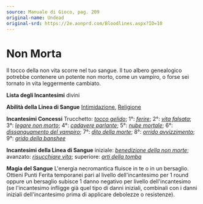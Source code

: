 ```yaml
---
source: Manuale di Gioco, pag. 209
original-name: Undead
original-srd: https://2e.aonprd.com/Bloodlines.aspx?ID=10
---
```


# Non Morta

Il tocco della non vita scorre nel tuo sangue. Il tuo albero genealogico
potrebbe contenere un potente non morto, come un vampiro, o forse sei tornato in
vita leggermente cambiato.

**Lista degli Incantesimi** divini

**Abilità della Linea di Sangue** [Intimidazione](/abilita/intimidazione),
[Religione](/abilita/religione)

**Incantesimi Concessi** Trucchetto:
_[tocco gelido](/incantesimi/tocco-gelido)_; 1°:
_[ferire](/incantesimi/ferire)_; 2°:
_[vita falsata](/incantesimi/vita-falsata)_; 3°:
_[legare non morto](/incantesimi/legare-non-morto)_; 4°:
_[cadavere parlante](/incantesimi/cadavere-parlante)_; 5°:
_[nube mortale](/incantesimi/nube-mortale)_; 6°:
_[dissanguamento del vampiro](/incantesimi/dissanguamento-del-vampiro)_; 7°:
_[dito della morte](/incantesimi/dito-della-morte)_; 8°:
_[orrido avvizzimento](/incantesimi/orrido-avvizzimento)_; 9°:
_[grido della banshee](/incantesimi/grido-della-banshee)_

**Incantesimi della Linea di Sangue** iniziale:
_[benedizione della non morte](/incantesimi/benedizione-della-non-morte)_;
avanzato: _[risucchiare vita](/incantesimi/risucchiare-vita)_; superiore:
_[arti della tomba](/incantesimi/arti-della-tomba)_

**Magia del Sangue** L'energia necromantica fluisce in te o in un bersaglio.
Ottieni Punti Ferita temporanei pari al livello dell'incantesimo per 1 round
oppure un bersaglio subisce 1 danno negativo per livello dell'incantesimo (se
l'incantesimo infligge già quel tipo di danni iniziali, combinali con i danni
iniziali dell'incantesimo prima di applicare debolezze o resistenze).
